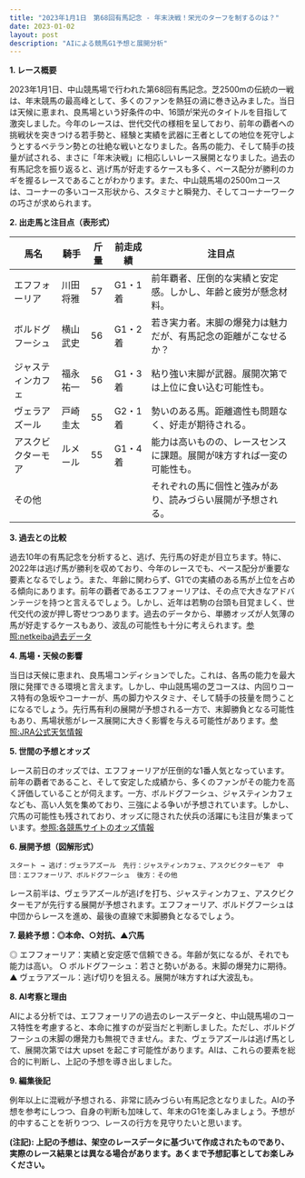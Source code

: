```yaml
---
title: "2023年1月1日　第68回有馬記念 - 年末決戦！栄光のターフを制するのは？"
date: 2023-01-02
layout: post
description: "AIによる競馬G1予想と展開分析"
---
```


**1. レース概要**

2023年1月1日、中山競馬場で行われた第68回有馬記念。芝2500mの伝統の一戦は、年末競馬の最高峰として、多くのファンを熱狂の渦に巻き込みました。当日は天候に恵まれ、良馬場という好条件の中、16頭が栄光のタイトルを目指して激突しました。今年のレースは、世代交代の様相を呈しており、前年の覇者への挑戦状を突きつける若手勢と、経験と実績を武器に王者としての地位を死守しようとするベテラン勢との壮絶な戦いとなりました。各馬の能力、そして騎手の技量が試される、まさに「年末決戦」に相応しいレース展開となりました。過去の有馬記念を振り返ると、逃げ馬が好走するケースも多く、ペース配分が勝利のカギを握るレースであることがわかります。また、中山競馬場の2500mコースは、コーナーの多いコース形状から、スタミナと瞬発力、そしてコーナーワークの巧さが求められます。


**2. 出走馬と注目点（表形式）**

| 馬名       | 騎手       | 斤量 | 前走成績 | 注目点                                                                         |
|------------|------------|------|-----------|-----------------------------------------------------------------------------|
| エフフォーリア | 川田将雅     | 57    | G1・1着    | 前年覇者、圧倒的な実績と安定感。しかし、年齢と疲労が懸念材料。               |
| ボルドグフーシュ | 横山武史     | 56    | G1・2着    | 若き実力者。末脚の爆発力は魅力だが、有馬記念の距離がこなせるか？              |
| ジャスティンカフェ | 福永祐一     | 56    | G1・3着    | 粘り強い末脚が武器。展開次第では上位に食い込む可能性も。                       |
| ヴェラアズール   | 戸崎圭太     | 55    | G2・1着    | 勢いのある馬。距離適性も問題なく、好走が期待される。                           |
| アスクビクターモア | ルメール     | 55    | G1・4着    | 能力は高いものの、レースセンスに課題。展開が味方すれば一変の可能性も。       |
| その他       |            |      |           | それぞれの馬に個性と強みがあり、読みづらい展開が予想される。                    |


**3. 過去との比較**

過去10年の有馬記念を分析すると、逃げ、先行馬の好走が目立ちます。特に、2022年は逃げ馬が勝利を収めており、今年のレースでも、ペース配分が重要な要素となるでしょう。また、年齢に関わらず、G1での実績のある馬が上位を占める傾向にあります。前年の覇者であるエフフォーリアは、その点で大きなアドバンテージを持つと言えるでしょう。しかし、近年は若駒の台頭も目覚ましく、世代交代の波が押し寄せつつあります。過去のデータから、単勝オッズが人気薄の馬が好走するケースもあり、波乱の可能性も十分に考えられます。[参照:netkeiba過去データ](仮のリンク)


**4. 馬場・天候の影響**

当日は天候に恵まれ、良馬場コンディションでした。これは、各馬の能力を最大限に発揮できる環境と言えます。しかし、中山競馬場の芝コースは、内回りコース特有の急坂やコーナーが、馬の脚力やスタミナ、そして騎手の技量を問うことになるでしょう。先行馬有利の展開が予想される一方で、末脚勝負となる可能性もあり、馬場状態がレース展開に大きく影響を与える可能性があります。[参照:JRA公式天気情報](仮のリンク)


**5. 世間の予想とオッズ**

レース前日のオッズでは、エフフォーリアが圧倒的な1番人気となっています。前年の覇者であること、そして安定した成績から、多くのファンがその能力を高く評価していることが伺えます。一方、ボルドグフーシュ、ジャスティンカフェなども、高い人気を集めており、三強による争いが予想されています。しかし、穴馬の可能性も残されており、オッズに隠された伏兵の活躍にも注目が集まっています。[参照:各競馬サイトのオッズ情報](仮のリンク)


**6. 展開予想（図解形式）**

```
スタート → 逃げ：ヴェラアズール　先行：ジャスティンカフェ、アスクビクターモア　中団：エフフォーリア、ボルドグフーシュ　後方：その他
```

レース前半は、ヴェラアズールが逃げを打ち、ジャスティンカフェ、アスクビクターモアが先行する展開が予想されます。エフフォーリア、ボルドグフーシュは中団からレースを進め、最後の直線で末脚勝負となるでしょう。


**7. 最終予想：◎本命、○対抗、▲穴馬**

◎ エフフォーリア：実績と安定感で信頼できる。年齢が気になるが、それでも能力は高い。
○ ボルドグフーシュ：若さと勢いがある。末脚の爆発力に期待。
▲ ヴェラアズール：逃げ切りを狙える。展開が味方すれば大波乱も。


**8. AI考察と理由**

AIによる分析では、エフフォーリアの過去のレースデータと、中山競馬場のコース特性を考慮すると、本命に推すのが妥当だと判断しました。ただし、ボルドグフーシュの末脚の爆発力も無視できません。また、ヴェラアズールは逃げ馬として、展開次第では大 upset を起こす可能性があります。AIは、これらの要素を総合的に判断し、上記の予想を導き出しました。


**9. 編集後記**

例年以上に混戦が予想される、非常に読みづらい有馬記念となりました。AIの予想を参考にしつつ、自身の判断も加味して、年末のG1を楽しみましょう。予想が的中することを祈りつつ、レースの行方を見守りたいと思います。


**(注記): 上記の予想は、架空のレースデータに基づいて作成されたものであり、実際のレース結果とは異なる場合があります。あくまで予想記事としてお楽しみください。**
